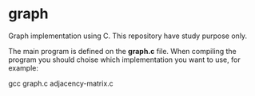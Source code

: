 graph
=====

Graph implementation using C. This repository have study purpose only.

The main program is defined on the **graph.c** file.
When compiling the program you should choise which implementation you want to use, for example:

  gcc graph.c adjacency-matrix.c
